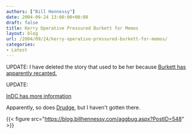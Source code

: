 ```yaml
---
authors: ["Bill Hennessy"]
date: 2004-09-24 13:00:00+00:00
draft: false
title: Kerry Operative Pressured Burkett for Memos
layout: blog
url: /2004/09/24/kerry-operative-pressured-burkett-for-memos/
categories:
- Latest
---
```


UPDATE: I have deleted the story that used to be her because [Burkett has apparently recanted. ](https://www.cnsnews.com//ThisHour.asp#Burkett%20at%20Center%20of%20Another%20Media%20Embarrassment)

UPDATE:

[InDC has more information](https://www.indcjournal.com/)

Apparently, so does [Drudge](https://www.drudgereport.com), but I haven't gotten there.

{{< figure src="https://blog.billhennessy.com/aggbug.aspx?PostID=548" >}}

